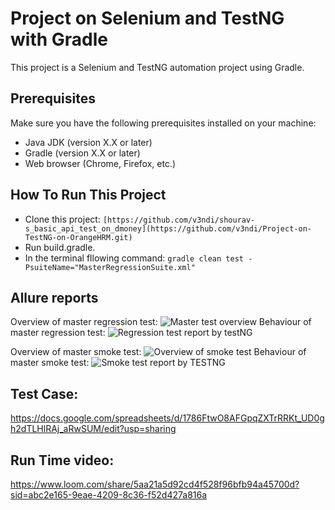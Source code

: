 # Project on Selenium and TestNG with Gradle

This project is a Selenium and TestNG automation project using Gradle.

## Prerequisites

Make sure you have the following prerequisites installed on your machine:

- Java JDK (version X.X or later)
- Gradle (version X.X or later)
- Web browser (Chrome, Firefox, etc.)

## How To Run This Project
- Clone this project:
  ```[https://github.com/v3ndi/shourav-s_basic_api_test_on_dmoney](https://github.com/v3ndi/Project-on-TestNG-on-OrangeHRM.git)```
- Run build.gradle.
- In the terminal fllowing command:
  ```gradle clean test -PsuiteName="MasterRegressionSuite.xml"```


## Allure reports
Overview of master regression test:
![Master test overview](https://github.com/v3ndi/Project-on-TestNG-on-OrangeHRM/assets/83697980/4b559916-0d58-4fa9-9052-c3c1690595d3)
Behaviour of master regression test:
![Regression test report by testNG](https://github.com/v3ndi/Project-on-TestNG-on-OrangeHRM/assets/83697980/62ffa1c9-9b86-42e5-824b-a3c0d2993e12)

Overview of master smoke test:
![Overview of smoke test](https://github.com/v3ndi/Project-on-TestNG-on-OrangeHRM/assets/83697980/0a8a7e26-a35a-4f84-8550-e4ba6cfda1e8)
Behaviour of master smoke test:
![Smoke test report by TESTNG](https://github.com/v3ndi/Project-on-TestNG-on-OrangeHRM/assets/83697980/8d58ac8a-fde0-4745-9100-9e285a1b1c59)


## Test Case:
https://docs.google.com/spreadsheets/d/1786FtwO8AFGpqZXTrRRKt_UD0gh2dTLHlRAj_aRwSUM/edit?usp=sharing
## Run Time video:
https://www.loom.com/share/5aa21a5d92cd4f528f96bfb94a45700d?sid=abc2e165-9eae-4209-8c36-f52d427a816a
